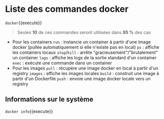 # Liste des commandes docker

`docker`{{execute}}

> Seules **10** de ces commandes seront utilisées dans **95 %** des cas

* Pour les containers
    `run` : instancie un container à partir d'une image docker (pullée automatiquement si elle n'existe pas en local)
    `ps` : affiche les containers locaux
    `stop`/`kill` : arrête "gracieusement"/"brutalement" un container
    `logs` : affiche les logs de la sortie standard d'un container
    `exec` : exécute une commande dans un container
* Pour les images
    `pull` : récupére une image docker en local à partir d'un registry
    `images` : affiche les images locales
    `build` : construit une image à partir d'un Dockerfile
    `push` : envoie une image docker locale vers un registry

## Informations sur le système

`docker info`{{execute}}

